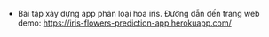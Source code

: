 * Bài tập xây dựng app phân loại hoa iris.
Đường dẫn đến trang web demo: https://iris-flowers-prediction-app.herokuapp.com/
